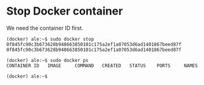 # Stop Docker container

We need the container ID first.

    (docker) ale:~$ sudo docker stop 0f845fc90c3b673628b948663850101c175a2ef1a07053d6ad1401867beed87f
    0f845fc90c3b673628b948663850101c175a2ef1a07053d6ad1401867beed87f

    (docker) ale:~$ sudo docker ps
    CONTAINER ID   IMAGE     COMMAND   CREATED   STATUS    PORTS     NAMES

    (docker) ale:~$

